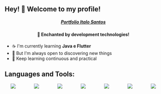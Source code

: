 <h2>Hey! 👋 Welcome to my profile!</h2>
<h5 align="center"><a href="https://profile-dev-italo-santos.web.app/#/">Portfolio Italo Santos</a>
<h4 align="center"><strong>🏃 Enchanted by development technologies!</strong></h4>
    
- :coffee:  I'm currently learning **Java e Flutter**
- :telescope:  But I'm always open to discovering new things
- :rocket:  Keep learning continuous and practical

<h2>Languages and Tools:</h2>
<p align="center">
    <a href="" target="_blank"><img src="https://img.icons8.com/color/48/000000/kotlin.png"/></a>
    &nbsp;&nbsp;&nbsp;&nbsp;&nbsp;&nbsp;&nbsp;&nbsp;&nbsp;&nbsp;&nbsp;&nbsp;&nbsp;
    <a href=""><img src="https://img.icons8.com/color/48/000000/java-coffee-cup-logo--v1.png"/></a>
    &nbsp;&nbsp;&nbsp;&nbsp;&nbsp;&nbsp;&nbsp;&nbsp;&nbsp;&nbsp;&nbsp;&nbsp;&nbsp;
    <a href="https://flutter.dev"> <img src="https://img.icons8.com/color/48/000000/flutter.png"/></a>
    &nbsp;&nbsp;&nbsp;&nbsp;&nbsp;&nbsp;&nbsp;&nbsp;&nbsp;&nbsp;&nbsp;&nbsp;&nbsp;
    <a href=""><img src="https://img.icons8.com/color/48/000000/microsoft-sql-server.png"/></a>
    &nbsp;&nbsp;&nbsp;&nbsp;&nbsp;&nbsp;&nbsp;&nbsp;&nbsp;&nbsp;&nbsp;&nbsp;&nbsp;
    <a href="https://firebase.google.com/"><img src="https://img.icons8.com/color/48/000000/firebase.png"/></a>
    &nbsp;&nbsp;&nbsp;&nbsp;&nbsp;&nbsp;&nbsp;&nbsp;&nbsp;&nbsp;&nbsp;&nbsp;&nbsp;
    <a href="https://nodejs.org/en/"> <img src="https://img.icons8.com/color/48/000000/nodejs.png"/></a>
    &nbsp;&nbsp;&nbsp;&nbsp;&nbsp;&nbsp;&nbsp;&nbsp;&nbsp;&nbsp;&nbsp;&nbsp;&nbsp;
    <a href="https://git-scm.com/"> <img src="https://img.icons8.com/color/48/000000/git.png"/></a>
</p>
